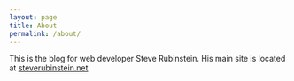 ```yaml
---
layout: page
title: About
permalink: /about/
---
```


This is the blog for web developer Steve Rubinstein. His main site is located at [steverubinstein.net](http://steverubinstein.net)